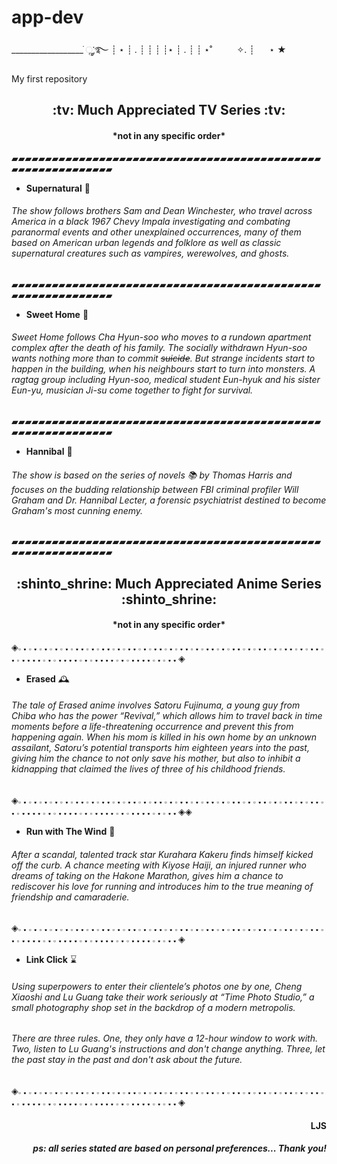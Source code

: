 

# app-dev

__________________ ׂׂૢ་༘࿐
┊ ⋆ ┊   .   ┊   ┊
┊    ┊⋆     ┊   .
┊    ┊       ⋆˚ ⁭      ⁭ ⁭ ⁭ ⁭ ⁭ ⁭ ⁭ ⁭
✧. ┊ ⁭ ⁭ ⁭ ⁭ ⁭ ⁭ ⁭ ⁭ ⁭
⋆ ★

My first repository
  
  
<h2 align="center"> :tv: Much Appreciated TV Series :tv: </h1>
<h4 align="center"> *not in any specific order* </h4>
  


▰▰▰▰▰▰▰▰▰▰▰▰▰▰▰▰▰▰▰▰▰▰▰▰▰▰▰▰▰▰▰▰▰▰▰▰▰▰▰▰▰▰▰▰▰▰▰▰▰▰▰▰▰▰▰▰▰▰▰▰▰

- **Supernatural** :ghost:

######  The show follows brothers *Sam* and *Dean Winchester*, who travel across America in a black 1967 Chevy Impala investigating and combating paranormal events and other unexplained occurrences, many of them based on American urban legends and folklore as well as classic supernatural creatures such as vampires, werewolves, and ghosts.

▰▰▰▰▰▰▰▰▰▰▰▰▰▰▰▰▰▰▰▰▰▰▰▰▰▰▰▰▰▰▰▰▰▰▰▰▰▰▰▰▰▰▰▰▰▰▰▰▰▰▰▰▰▰▰▰▰▰▰▰▰
- **Sweet Home** 	:bone:

######  Sweet Home follows *Cha Hyun-soo* who moves to a rundown apartment complex after the death of his family. The socially withdrawn Hyun-soo wants nothing more than to commit ~~suicide~~. But strange incidents start to happen in the building, when his neighbours start to turn into monsters. A ragtag group including Hyun-soo, medical student Eun-hyuk and his sister Eun-yu, musician Ji-su come together to fight for survival. 

▰▰▰▰▰▰▰▰▰▰▰▰▰▰▰▰▰▰▰▰▰▰▰▰▰▰▰▰▰▰▰▰▰▰▰▰▰▰▰▰▰▰▰▰▰▰▰▰▰▰▰▰▰▰▰▰▰▰▰▰▰

- **Hannibal** :cut_of_meat:

###### The show is based on the series of novels :books: by *Thomas Harris* and focuses on the budding relationship between FBI criminal profiler *Will Graham* and *Dr. Hannibal Lecter*, a forensic psychiatrist destined to become Graham's most cunning enemy.

▰▰▰▰▰▰▰▰▰▰▰▰▰▰▰▰▰▰▰▰▰▰▰▰▰▰▰▰▰▰▰▰▰▰▰▰▰▰▰▰▰▰▰▰▰▰▰▰▰▰▰▰▰▰▰▰▰▰▰▰▰


<h2 align="center"> :shinto_shrine: Much Appreciated Anime Series :shinto_shrine: </h2>
<h4 align="center"> *not in any specific order* </h4>

◈𝅒 𝅓 𝅒 𝅓 𝅒 𝅓 𝅒 𝅓 𝅒 𝅓 𝅒 𝅓  𝅓 𝅒 𝅓 𝅒 𝅓 𝅓 𝅒 𝅓 𝅒 𝅓 𝅓 𝅒 𝅓 𝅒 𝅓 𝅓 𝅒 𝅓 𝅒 𝅓 𝅓 𝅒 𝅓 𝅒 𝅓 𝅓 𝅒 𝅓 𝅒 𝅓 𝅓 𝅒 𝅓 𝅒 𝅓 𝅓 𝅒 𝅓 𝅒 𝅓 𝅓 𝅒 𝅓 𝅒 𝅓 𝅓 𝅒 𝅓 𝅒 𝅓 𝅓 𝅓 𝅓 𝅒 𝅓 𝅒 𝅓 𝅓 𝅓 𝅓 𝅒 𝅓 𝅒 𝅓 𝅓 𝅓 𝅓 𝅒 𝅓 𝅒 𝅓 𝅓 𝅓 𝅓 𝅒 𝅓 𝅒 𝅓 𝅓 ◈

- **Erased** :mantelpiece_clock:

######  The tale of Erased anime involves *Satoru Fujinuma*, a young guy from Chiba who has the power *“Revival,”* which allows him to travel back in time moments before a life-threatening occurrence and prevent this from happening again. When his mom is killed in his own home by an unknown assailant, Satoru’s potential transports him eighteen years into the past, giving him the chance to not only save his mother, but also to inhibit a kidnapping that claimed the lives of three of his childhood friends.

◈𝅒 𝅓 𝅒 𝅓 𝅒 𝅓 𝅒 𝅓 𝅒 𝅓 𝅒 𝅓  𝅓 𝅒 𝅓 𝅒 𝅓 𝅓 𝅒 𝅓 𝅒 𝅓 𝅓 𝅒 𝅓 𝅒 𝅓 𝅓 𝅒 𝅓 𝅒 𝅓 𝅓 𝅒 𝅓 𝅒 𝅓 𝅓 𝅒 𝅓 𝅒 𝅓 𝅓 𝅒 𝅓 𝅒 𝅓 𝅓 𝅒 𝅓 𝅒 𝅓 𝅓 𝅒 𝅓 𝅒 𝅓 𝅓 𝅒 𝅓 𝅒 𝅓 𝅓 𝅓 𝅓 𝅒 𝅓 𝅒 𝅓 𝅓 𝅓 𝅓 𝅒 𝅓 𝅒 𝅓 𝅓 𝅓 𝅓 𝅒 𝅓 𝅒 𝅓 𝅓 𝅓 𝅓 𝅒 𝅓 𝅒 𝅓 𝅓 ◈◈
- **Run with The Wind** :runner:

######  After a scandal, talented track star *Kurahara Kakeru* finds himself kicked off the curb. A chance meeting with *Kiyose Haiji*, an injured runner who dreams of taking on the Hakone Marathon, gives him a chance to rediscover his love for running and introduces him to the true meaning of friendship and camaraderie.  

◈𝅒 𝅓 𝅒 𝅓 𝅒 𝅓 𝅒 𝅓 𝅒 𝅓 𝅒 𝅓  𝅓 𝅒 𝅓 𝅒 𝅓 𝅓 𝅒 𝅓 𝅒 𝅓 𝅓 𝅒 𝅓 𝅒 𝅓 𝅓 𝅒 𝅓 𝅒 𝅓 𝅓 𝅒 𝅓 𝅒 𝅓 𝅓 𝅒 𝅓 𝅒 𝅓 𝅓 𝅒 𝅓 𝅒 𝅓 𝅓 𝅒 𝅓 𝅒 𝅓 𝅓 𝅒 𝅓 𝅒 𝅓 𝅓 𝅒 𝅓 𝅒 𝅓 𝅓 𝅓 𝅓 𝅒 𝅓 𝅒 𝅓 𝅓 𝅓 𝅓 𝅒 𝅓 𝅒 𝅓 𝅓 𝅓 𝅓 𝅒 𝅓 𝅒 𝅓 𝅓 𝅓 𝅓 𝅒 𝅓 𝅒 𝅓 𝅓 ◈

- **Link Click** :hourglass:

###### Using superpowers to enter their clientele’s photos one by one, *Cheng Xiaoshi* and *Lu Guang* take their work seriously at *“Time Photo Studio,”* a small photography shop set in the backdrop of a modern metropolis. 

###### There are three rules. One, they only have a 12-hour window to work with. Two, listen to Lu Guang's instructions and don't change anything. Three, let the past stay in the past and don't ask about the future.
◈𝅒 𝅓 𝅒 𝅓 𝅒 𝅓 𝅒 𝅓 𝅒 𝅓 𝅒 𝅓  𝅓 𝅒 𝅓 𝅒 𝅓 𝅓 𝅒 𝅓 𝅒 𝅓 𝅓 𝅒 𝅓 𝅒 𝅓 𝅓 𝅒 𝅓 𝅒 𝅓 𝅓 𝅒 𝅓 𝅒 𝅓 𝅓 𝅒 𝅓 𝅒 𝅓 𝅓 𝅒 𝅓 𝅒 𝅓 𝅓 𝅒 𝅓 𝅒 𝅓 𝅓 𝅒 𝅓 𝅒 𝅓 𝅓 𝅒 𝅓 𝅒 𝅓 𝅓 𝅓 𝅓 𝅒 𝅓 𝅒 𝅓 𝅓 𝅓 𝅓 𝅒 𝅓 𝅒 𝅓 𝅓 𝅓 𝅓 𝅒 𝅓 𝅒 𝅓 𝅓 𝅓 𝅓 𝅒 𝅓 𝅒 𝅓 𝅓 ◈


<h4 align="right" > LJS </h4>
<h5 align="right" > ps: all series stated are based on personal preferences... Thank you! </h5>

